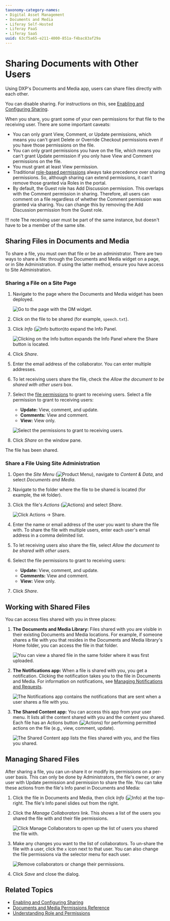 ```yaml
---
taxonomy-category-names:
- Digital Asset Management
- Documents and Media
- Liferay Self-Hosted
- Liferay PaaS
- Liferay SaaS
uuid: 63cf5a65-e211-4000-851a-f4bac83af29a
---
```


# Sharing Documents with Other Users

Using DXP's Documents and Media app, users can share files directly with each other.

You can disable sharing. For instructions on this, see [Enabling and Configuring Sharing](./enabling-and-configuring-sharing.md).

When you share, you grant some of your own permissions for that file to the receiving user. There are some important caveats:

- You can only grant View, Comment, or Update permissions, which means you can't grant Delete or Override Checkout permissions even if you have those permissions on the file.
- You can only grant permissions you have on the file, which means you can't grant Update permission if you only have View and Comment permissions on the file.
- You must grant at least View permission.
- Traditional [role-based permissions](../../../../users-and-permissions/roles-and-permissions/understanding-roles-and-permissions.md) always take precedence over sharing permissions. So, although sharing can extend permissions, it can't remove those granted via Roles in the portal.
- By default, the Guest role has Add Discussion permission. This overlaps with the Comment permission in sharing. Therefore, all users can comment on a file regardless of whether the Comment permission was granted via sharing. You can change this by removing the Add Discussion permission from the Guest role.

!!! note
    The receiving user must be part of the same instance, but doesn't have to be a member of the same site.

## Sharing Files in Documents and Media

To share a file, you must own that file or be an administrator. There are two ways to share a file: through the Documents and Media widget on a page, or in Site Administration. If using the latter method, ensure you have access to Site Administration.

### Sharing a File on a Site Page

1. Navigate to the page where the Documents and Media widget has been deployed.

   ![Go to the page with the DM widget.](./sharing-documents-with-other-users/images/01.png)

1. Click on the file to be shared (for example, `speech.txt`).

1. Click *Info* (![Info button](../../../../images/icon-information.png))to expand the Info Panel.

   ![Clicking on the Info button expands the Info Panel where the Share button is located.](./sharing-documents-with-other-users/images/02.png)

1. Click *Share*.

1. Enter the email address of the collaborator. You can enter multiple addresses.

1. To let receiving users share the file, check the *Allow the document to be shared with other users* box.

1. Select the [file permissions](./documents-and-media-permissions-reference.md) to grant to receiving users. Select a file permission to grant to receiving users:

   - **Update:** View, comment, and update.
   - **Comments:** View and comment.
   - **View:** View only.

   ![Select the permissions to grant to receiving users.](./sharing-documents-with-other-users/images/03.png)

1. Click *Share* on the window pane.

The file has been shared.

### Share a File Using Site Administration

1. Open the *Site Menu* (![Product Menu](../../../../images/icon-menu.png)), navigate to *Content & Data*, and select *Documents and Media*.

1. Navigate to the folder where the file to be shared is located (for example, the `HR` folder).

1. Click the file's *Actions* (![Actions](../../../../images/icon-actions.png)) and select *Share*.

   ![Click Actions &rarr; Share.](./sharing-documents-with-other-users/images/04.png)

1. Enter the name or email address of the user you want to share the file with. To share the file with multiple users, enter each user's email address in a comma delimited list.

1. To let receiving users also share the file, select *Allow the document to be shared with other users*.

1. Select the file permissions to grant to receiving users:

   - **Update:** View, comment, and update.
   - **Comments:** View and comment.
   - **View:** View only.

1. Click *Share*.

## Working with Shared Files

You can access files shared with you in three places:

1. **The Documents and Media Library:** Files shared with you are visible in their existing Documents and Media locations. For example, if someone shares a file with you that resides in the Documents and Media library's Home folder, you can access the file in that folder.

   ![You can view a shared file in the same folder where it was first uploaded.](./sharing-documents-with-other-users/images/05.png)

1. **The Notifications app:** When a file is shared with you, you get a notification. Clicking the notification takes you to the file in Documents and Media. For information on notifications, see [Managing Notifications and Requests](../../../../collaboration-and-social/notifications-and-requests/user-guide/managing-notifications-and-requests.md).

   ![The Notifications app contains the notifications that are sent when a user shares a file with you.](./sharing-documents-with-other-users/images/06.png)

1. **The Shared Content app:** You can access this app from your user menu. It lists all the content shared with you and the content you shared. Each file has an Actions button (![Actions](../../../../images/icon-actions.png)) for performing permitted actions on the file (e.g., view, comment, update).

   ![The Shared Content app lists the files shared with you, and the files you shared.](./sharing-documents-with-other-users/images/07.png)

## Managing Shared Files

After sharing a file, you can un-share it or modify its permissions on a per-user basis. This can only be done by Administrators, the file's owner, or any user with Update permission and permission to share the file. You can take these actions from the file's Info panel in Documents and Media:

1. Click the file in Documents and Media, then click *Info* (![Info](../../../../images/icon-information.png)) at the top-right. The file's Info panel slides out from the right.

1. Click the *Manage Collaborators* link. This shows a list of the users you shared the file with and their file permissions.

   ![Click Manage Collaborators to open up the list of users you shared the file with.](./sharing-documents-with-other-users/images/08.png)

1. Make any changes you want to the list of collaborators. To un-share the file with a user, click the `x` icon next to that user. You can also change the file permissions via the selector menu for each user.

   ![Remove collaborators or change their permissions.](./sharing-documents-with-other-users/images/09.png)

1. Click *Save* and close the dialog.

## Related Topics

- [Enabling and Configuring Sharing](./enabling-and-configuring-sharing.md)
- [Documents and Media Permissions Reference](./documents-and-media-permissions-reference.md)
- [Understanding Role and Permissions](../../../../users-and-permissions/roles-and-permissions/understanding-roles-and-permissions.md)
